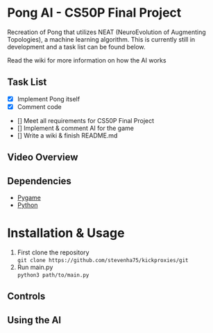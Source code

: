 # Pong AI - CS50P Final Project
 Recreation of Pong that utilizes NEAT (NeuroEvolution of Augmenting Topologies), a machine learning algorithm. This is currently still in development and a task list can be found below.

 Read the wiki for more information on how the AI works

## Task List
 - [x] Implement Pong itself
 - [x] Comment code 
 - [] Meet all requirements for CS50P Final Project 
 - [] Implement & comment AI for the game
 - [] Write a wiki & finish README.md

 ## Video Overview

 ## Dependencies
 - [Pygame](https://www.pygame.org/wiki/GettingStarted)
 - [Python](https://www.python.org/downloads/)

 # Installation & Usage
 1. First clone the repository\
 ```git clone https://github.com/stevenha75/kickproxies/git```
 2. Run main.py\
 ```python3 path/to/main.py```

 ## Controls

 ## Using the AI
